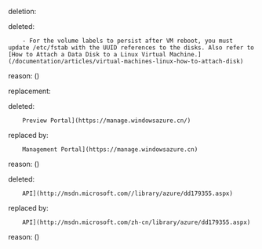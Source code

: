 deletion:

deleted:

		- For the volume labels to persist after VM reboot, you must update /etc/fstab with the UUID references to the disks. Also refer to [How to Attach a Data Disk to a Linux Virtual Machine.](/documentation/articles/virtual-machines-linux-how-to-attach-disk)

reason: ()

replacement:

deleted:

		Preview Portal](https://manage.windowsazure.cn/)

replaced by:

		Management Portal](https://manage.windowsazure.cn)

reason: ()

deleted:

		API](http://msdn.microsoft.com//library/azure/dd179355.aspx)

replaced by:

		API](http://msdn.microsoft.com/zh-cn/library/azure/dd179355.aspx)

reason: ()

